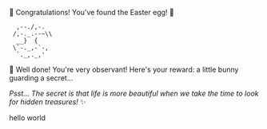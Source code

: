 🥚 Congratulations! You've found the Easter egg! 🥚

```ascii
  ,--./,-.
 /,-._.--~\\
  __}  {
 \`-._,-`-,
  `._,._,'
```

🎉 Well done! You're very observant!
Here's your reward: a little bunny guarding a secret...

_Psst... The secret is that life is more beautiful when we take the time to look for hidden treasures!_ ✨

hello world